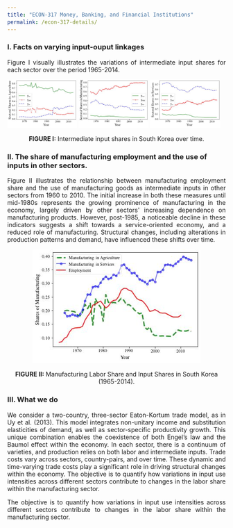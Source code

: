 ```yaml
---
title: "ECON-317 Money, Banking, and Financial Institutions"
permalink: /econ-317-details/
---
```


### I. Facts on varying input-ouput linkages
<div style="text-align: justify">
  Figure I visually illustrates the variations of intermediate input shares for each sector over the period 1965-2014.  
</div>

 
<p float="left">
  <img src="/images/gamma_a.jpg" width="32%" alt="Agriculture" />
  <img src="/images/gamma_m.jpg" width="32%" alt="Manufacturing" /> 
  <img src="/images/gamma_s.jpg" width="32%" alt="Services" />
</p>
<p align="center">
  <strong>FIGURE I:</strong>  Intermediate input shares in South Korea over time.
</p>  


### II. The share of manufacturing employment and the use of inputs in other sectors.

<p align="justify">
Figure II illustrates the relationship between manufacturing employment share and the use of manufacturing goods as intermediate inputs in other sectors from 1960 to 2010. The initial increase in both these measures until mid-1980s represents the growing prominence of manufacturing in the economy, largely driven by other sectors' increasing dependence on manufacturing products. However, post-1985, a noticeable decline in these indicators suggests a shift towards a service-oriented economy, and a reduced role of manufacturing. Structural changes, including alterations in production patterns and demand, have influenced these shifts over time.
</p>

<center>
  <img src="/images/struct_input_manu.jpg" />
</center>
<p align="center">
  <strong>FIGURE II:</strong>  Manufacturing Labor Share and Input Shares in South Korea (1965-2014).
</p> 

### III. What we do

<p align="justify">
We consider a two-country, three-sector Eaton-Kortum trade model, as in Uy et al. (2013). This model integrates non-unitary income and substitution elasticities of demand, as well as sector-specific productivity growth. This unique combination enables the coexistence of both Engel’s law and the Baumol effect within the economy. In each sector, there is a continuum of varieties, and production relies on both labor and intermediate inputs. Trade costs vary across sectors, country-pairs, and over time. These dynamic and time-varying trade costs play a significant role in driving structural changes within the economy. The objective is to quantify how variations in input use intensities across different sectors contribute to changes in the labor share within the manufacturing sector.
</p>

<p align="justify">
The objective is to quantify how variations in input use intensities across different sectors contribute to changes in the labor share within the manufacturing sector.
</p> 
